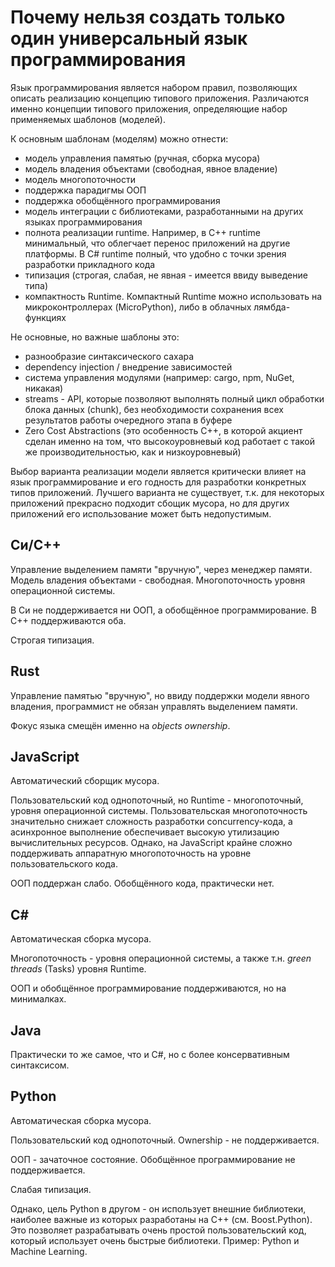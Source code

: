 # Почему нельзя создать только один универсальный язык программирования

Язык программирования является набором правил, позволяющих описать реализацию концепцию типового приложения. Различаются именно концепции типового приложения, определяющие набор применяемых шаблонов (моделей).

К основным шаблонам (моделям) можно отнести:

- модель управления памятью (ручная, сборка мусора)
- модель владения объектами (свободная, явное владение)
- модель многопоточности
- поддержка парадигмы ООП
- поддержка обобщённого программирования
- модель интеграции с библиотеками, разработанными на других языках программирования
- полнота реализации runtime. Например, в C++ runtime минимальный, что облегчает перенос приложений на другие платформы. В C\# runtime полный, что удобно с точки зрения разработки прикладного кода
- типизация (строгая, слабая, не явная - имеется ввиду выведение типа)
- компактность Runtime. Компактный Runtime можно использовать на микроконтроллерах (MicroPython), либо в облачных лямбда-функциях

Не основные, но важные шаблоны это:

- разнообразие синтаксического сахара
- dependency injection / внедрение зависимостей
- система управления модулями (например: cargo, npm, NuGet, никакая)
- streams - API, которые позволяют выполнять полный цикл обработки блока данных (chunk), без необходимости сохранения всех результатов работы очередного этапа в буфере
- Zero Cost Abstractions (это особенность C++, в которой акциент сделан именно на том, что высокоуровневый код работает с такой же производительностью, как и низкоуровневый)

Выбор варианта реализации модели является критически влияет на язык программирование и его годность для разработки конкретных типов приложений. Лучшего варианта не существует, т.к. для некоторых приложений прекрасно подходит сбощик мусора, но для других приложений его использование может быть недопустимым.

## Си/C++

Управление выделением памяти "вручную", через менеджер памяти. Модель владения объектами - свободная. Многопоточность уровня операционной системы.

В Си не поддерживается ни ООП, а обобщённое программирование. В C++ поддерживаются оба.

Строгая типизация.

## Rust

Управление памятью "вручную", но ввиду поддержки модели явного владения, программист не обязан управлять выделением памяти.

Фокус языка смещён именно на *objects ownership*.

## JavaScript

Автоматический сборщик мусора.

Пользовательский код однопоточный, но Runtime - многопоточный, уровня операционной системы. Пользовательская многопоточность значительно снижает сложность разработки concurrency-кода, а асинхронное выполнение обеспечивает высокую утилизацию вычислительных ресурсов. Однако, на JavaScript крайне сложно поддерживать аппаратную многопоточность на уровне пользовательского кода.

ООП поддержан слабо. Обобщённого кода, практически нет.

## C\#

Автоматическая сборка мусора.

Многопоточность - уровня операционной системы, а также т.н. *green threads* (Tasks) уровня Runtime.

ООП и обобщённое программирование поддерживаются, но на минималках.

## Java

Практически то же самое, что и C\#, но с более консервативным синтаксисом.

## Python

Автоматическая сборка мусора.

Пользовательский код однопоточный. Ownership - не поддерживается.

ООП - зачаточное состояние. Обобщённое программирование не поддерживается.

Слабая типизация.

Однако, цель Python в другом - он использует внешние библиотеки, наиболее важные из которых разработаны на C++ (см. Boost.Python). Это позволяет разрабатывать очень простой пользовательский код, который использует очень быстрые библиотеки. Пример: Python и Machine Learning.
